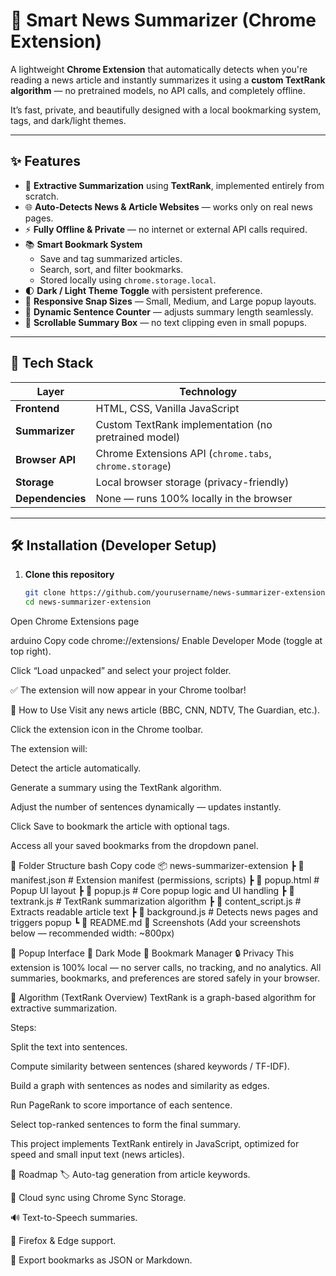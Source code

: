 # 📰 Smart News Summarizer (Chrome Extension)

A lightweight **Chrome Extension** that automatically detects when you're reading a news article and instantly summarizes it using a **custom TextRank algorithm** — no pretrained models, no API calls, and completely offline.

It’s fast, private, and beautifully designed with a local bookmarking system, tags, and dark/light themes.

---

## ✨ Features

- 🧠 **Extractive Summarization** using **TextRank**, implemented entirely from scratch.  
- 🌐 **Auto-Detects News & Article Websites** — works only on real news pages.  
- ⚡ **Fully Offline & Private** — no internet or external API calls required.  
- 📚 **Smart Bookmark System**  
  - Save and tag summarized articles.  
  - Search, sort, and filter bookmarks.  
  - Stored locally using `chrome.storage.local`.  
- 🌓 **Dark / Light Theme Toggle** with persistent preference.  
- 📏 **Responsive Snap Sizes** — Small, Medium, and Large popup layouts.  
- 🧩 **Dynamic Sentence Counter** — adjusts summary length seamlessly.  
- 📜 **Scrollable Summary Box** — no text clipping even in small popups.  

---

## 🧩 Tech Stack

| Layer | Technology |
|-------|-------------|
| **Frontend** | HTML, CSS, Vanilla JavaScript |
| **Summarizer** | Custom TextRank implementation (no pretrained model) |
| **Browser API** | Chrome Extensions API (`chrome.tabs`, `chrome.storage`) |
| **Storage** | Local browser storage (privacy-friendly) |
| **Dependencies** | None — runs 100% locally in the browser |

---

## 🛠️ Installation (Developer Setup)

1. **Clone this repository**
   ```bash
   git clone https://github.com/yourusername/news-summarizer-extension.git
   cd news-summarizer-extension
Open Chrome Extensions page

arduino
Copy code
chrome://extensions/
Enable Developer Mode (toggle at top right).

Click “Load unpacked” and select your project folder.

✅ The extension will now appear in your Chrome toolbar!

🚀 How to Use
Visit any news article (BBC, CNN, NDTV, The Guardian, etc.).

Click the extension icon in the Chrome toolbar.

The extension will:

Detect the article automatically.

Generate a summary using the TextRank algorithm.

Adjust the number of sentences dynamically — updates instantly.

Click Save to bookmark the article with optional tags.

Access all your saved bookmarks from the dropdown panel.

🧱 Folder Structure
bash
Copy code
📦 news-summarizer-extension
 ┣ 📜 manifest.json          # Extension manifest (permissions, scripts)
 ┣ 📜 popup.html             # Popup UI layout
 ┣ 📜 popup.js               # Core popup logic and UI handling
 ┣ 📜 textrank.js            # TextRank summarization algorithm
 ┣ 📜 content_script.js      # Extracts readable article text
 ┣ 📜 background.js          # Detects news pages and triggers popup
 ┗ 📜 README.md
📸 Screenshots
(Add your screenshots below — recommended width: ~800px)

🔹 Popup Interface
🔹 Dark Mode
🔹 Bookmark Manager
🔒 Privacy
This extension is 100% local — no server calls, no tracking, and no analytics.
All summaries, bookmarks, and preferences are stored safely in your browser.

🧠 Algorithm (TextRank Overview)
TextRank is a graph-based algorithm for extractive summarization.

Steps:

Split the text into sentences.

Compute similarity between sentences (shared keywords / TF-IDF).

Build a graph with sentences as nodes and similarity as edges.

Run PageRank to score importance of each sentence.

Select top-ranked sentences to form the final summary.

This project implements TextRank entirely in JavaScript, optimized for speed and small input text (news articles).

🧭 Roadmap
🏷️ Auto-tag generation from article keywords.

🔁 Cloud sync using Chrome Sync Storage.

🔊 Text-to-Speech summaries.

🦊 Firefox & Edge support.

💾 Export bookmarks as JSON or Markdown.
